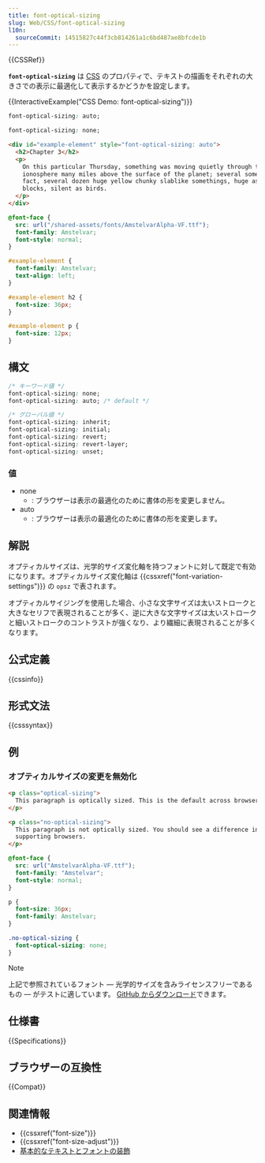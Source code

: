 ```yaml
---
title: font-optical-sizing
slug: Web/CSS/font-optical-sizing
l10n:
  sourceCommit: 14515827c44f3cb814261a1c6bd487ae8bfcde1b
---
```


{{CSSRef}}

**`font-optical-sizing`** は [CSS](/ja/docs/Web/CSS) のプロパティで、テキストの描画をそれぞれの大きさでの表示に最適化して表示するかどうかを設定します。

{{InteractiveExample("CSS Demo: font-optical-sizing")}}

```css interactive-example-choice
font-optical-sizing: auto;
```

```css interactive-example-choice
font-optical-sizing: none;
```

```html interactive-example
<div id="example-element" style="font-optical-sizing: auto">
  <h2>Chapter 3</h2>
  <p>
    On this particular Thursday, something was moving quietly through the
    ionosphere many miles above the surface of the planet; several somethings in
    fact, several dozen huge yellow chunky slablike somethings, huge as office
    blocks, silent as birds.
  </p>
</div>
```

```css interactive-example
@font-face {
  src: url("/shared-assets/fonts/AmstelvarAlpha-VF.ttf");
  font-family: Amstelvar;
  font-style: normal;
}

#example-element {
  font-family: Amstelvar;
  text-align: left;
}

#example-element h2 {
  font-size: 36px;
}

#example-element p {
  font-size: 12px;
}
```

## 構文

```css
/* キーワード値 */
font-optical-sizing: none;
font-optical-sizing: auto; /* default */

/* グローバル値 */
font-optical-sizing: inherit;
font-optical-sizing: initial;
font-optical-sizing: revert;
font-optical-sizing: revert-layer;
font-optical-sizing: unset;
```

### 値

- none
  - : ブラウザーは表示の最適化のために書体の形を変更しません。
- auto
  - : ブラウザーは表示の最適化のために書体の形を変更します。

## 解説

オプティカルサイズは、光学的サイズ変化軸を持つフォントに対して既定で有効になります。オプティカルサイズ変化軸は {{cssxref("font-variation-settings")}} の `opsz` で表されます。

オプティカルサイジングを使用した場合、小さな文字サイズは太いストロークと大きなセリフで表現されることが多く、逆に大きな文字サイズは太いストロークと細いストロークのコントラストが強くなり、より繊細に表現されることが多くなります。

## 公式定義

{{cssinfo}}

## 形式文法

{{csssyntax}}

## 例

### オプティカルサイズの変更を無効化

```html
<p class="optical-sizing">
  This paragraph is optically sized. This is the default across browsers.
</p>

<p class="no-optical-sizing">
  This paragraph is not optically sized. You should see a difference in
  supporting browsers.
</p>
```

```css
@font-face {
  src: url("AmstelvarAlpha-VF.ttf");
  font-family: "Amstelvar";
  font-style: normal;
}

p {
  font-size: 36px;
  font-family: Amstelvar;
}

.no-optical-sizing {
  font-optical-sizing: none;
}
```

> [!NOTE]
> 上記で参照されているフォント — 光学的サイズを含みライセンスフリーであるもの — がテストに適しています。 [GitHub からダウンロード](https://github.com/googlefonts/amstelvar/releases)できます。

## 仕様書

{{Specifications}}

## ブラウザーの互換性

{{Compat}}

## 関連情報

- {{cssxref("font-size")}}
- {{cssxref("font-size-adjust")}}
- [基本的なテキストとフォントの装飾](/ja/docs/Learn/CSS/Styling_text/Fundamentals)
